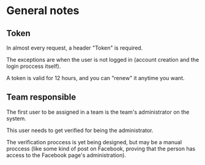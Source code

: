 # General notes

## Token

In almost every request, a header "Token" is required.

The exceptions are when the user is not logged in (account creation and the login proccess itself).

A token is valid for 12 hours, and you can "renew" it anytime you want.

## Team responsible

The first user to be assigned in a team is the team's administrator on the system.

This user needs to get verified for being the administrator.

The verification proccess is yet being designed, but may be a manual proccess (like some kind of post on Facebook, proving that the person has access to the Facebook page's administration).